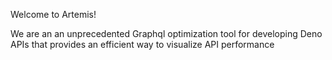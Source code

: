 Welcome to Artemis!

We are an an unprecedented Graphql optimization tool for developing Deno APIs that provides an efficient way to visualize API performance
